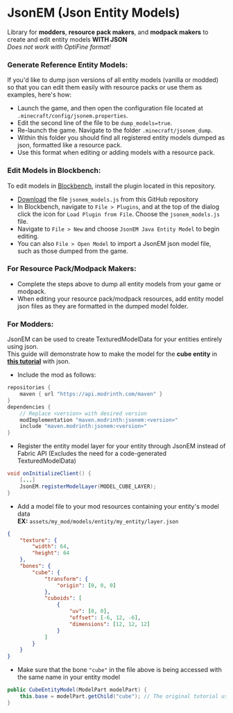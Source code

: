 # JsonEM (Json Entity Models)

Library for **modders**, **resource pack makers**, and **modpack makers** to create and edit entity models **WITH JSON** <br/>
*Does not work with OptiFine format!*

### Generate Reference Entity Models:
If you'd like to dump json versions of all entity models (vanilla or modded) so that you can edit them easily with resource packs or use them as examples, here's how: 
<br/>
- Launch the game, and then open the configuration file located at `.minecraft/config/jsonem.properties`.
- Edit the second line of the file to be `dump_models=true`.
- Re-launch the game. Navigate to the folder `.minecraft/jsonem_dump`.
- Within this folder you should find all registered entity models dumped as json, formatted like a resource pack.
- Use this format when editing or adding models with a resource pack.

### Edit Models in Blockbench:
To edit models in [Blockbench](https://www.blockbench.net/), install the plugin located in this repository.
- [Download](https://github.com/FoundationGames/JsonEM/raw/1.18/jsonem_models.js) the file `jsonem_models.js` from this GitHub repository
- In Blockbench, navigate to `File > Plugins`, and at the top of the dialog click the icon for `Load Plugin from File`. Choose the `jsonem_models.js` file.
- Navigate to `File > New` and choose `JsonEM Java Entity Model` to begin editing.
- You can also `File > Open Model` to import a JsonEM json model file, such as those dumped from the game.

### For Resource Pack/Modpack Makers:
- Complete the steps above to dump all entity models from your game or modpack.
- When editing your resource pack/modpack resources, add entity model json files as they are formatted in the dumped model folder.

### For Modders:
JsonEM can be used to create TexturedModelData for your entities entirely using json. <br/>
This guide will demonstrate how to make the model for the **cube entity** in [**this tutorial**](https://fabricmc.net/wiki/tutorial:entity) with json.
- Include the mod as follows:
```gradle
repositories {
	maven { url "https://api.modrinth.com/maven" }
}
dependencies {
    // Replace <version> with desired version
    modImplementation "maven.modrinth:jsonem:<version>"
    include "maven.modrinth:jsonem:<version>"
}
```
- Register the entity model layer for your entity through JsonEM instead of Fabric API (Excludes the need for a code-generated TexturedModelData)
```java
void onInitializeClient() {
    [...]
    JsonEM.registerModelLayer(MODEL_CUBE_LAYER);
}
```
- Add a model file to your mod resources containing your entity's model data <br/>
**EX:** `assets/my_mod/models/entity/my_entity/layer.json`
```json
{
    "texture": {
        "width": 64,
        "height": 64
    },
    "bones": {
        "cube": {
            "transform": {
                "origin": [0, 0, 0]
            },
            "cuboids": [
                {
                    "uv": [0, 0],
                    "offset": [-6, 12, -6],
                    "dimensions": [12, 12, 12]
                }
            ]
        }
    }
}
```
- Make sure that the bone `"cube"` in the file above is being accessed with the same name in your entity model
```java
public CubeEntityModel(ModelPart modelPart) {
    this.base = modelPart.getChild("cube"); // The original tutorial used an unspecified field called EntityModelPartNames.CUBE
}
```
